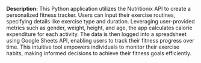 **Description:**
This Python application utilizes the Nutritionix API to create a personalized fitness tracker. 
Users can input their exercise routines, specifying details like exercise type and duration. 
Leveraging user-provided metrics such as gender, weight, height, and age, the app calculates calorie 
expenditure for each activity. The data is then logged into a spreadsheet using Google Sheets API, 
enabling users to track their fitness progress over time. This intuitive tool empowers individuals to 
monitor their exercise habits, making informed decisions to achieve their fitness goals efficiently.
